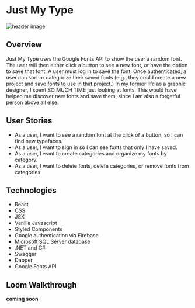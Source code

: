 # Just My Type
![header image](https://imgur.com/aS5GNlp)
## Overview
Just My Type uses the Google Fonts API to show the user a random font. The user will then either click a button to see a new font, or have the option to save that font. A user must log in to save the font. Once authenticated, a user can sort or categorize their saved fonts (e.g., they could create a new project and save fonts to use in that project.) In my former life as a graphic designer, I spent SO MUCH TIME just looking at fonts. This would have helped me discover new fonts and save them, since I am also a forgetful person above all else.

## User Stories
- As a user, I want to see a random font at the click of a button, so I can find new typefaces.
- As a user, I want to sign in so I can see fonts that only I have saved.
- As a user, I want to create categories and organize my fonts by category.
- As a user, I want to delete fonts, delete categories, or remove fonts from categories.

## Technologies
- React
- CSS
- JSX
- Vanilla Javascript
- Styled Components
- Google authentication via Firebase
- Microsoft SQL Server database
- .NET and C#
- Swagger
- Dapper
- Google Fonts API

## Loom Walkthrough
**coming soon**

